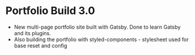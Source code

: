 # Portfolio Build 3.0

- New multi-page portfolio site built with Gatsby. Done to learn Gatsby and its plugins.
- Also building the portfolio with styled-components - stylesheet used for base reset and config